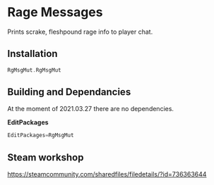 # Rage Messages

Prints scrake, fleshpound rage info to player chat.

## Installation

```cpp
RgMsgMut.RgMsgMut
```

## Building and Dependancies

At the moment of 2021.03.27 there are no dependencies.

**EditPackages**

```cpp
EditPackages=RgMsgMut
```

## Steam workshop

<https://steamcommunity.com/sharedfiles/filedetails/?id=736363644>
